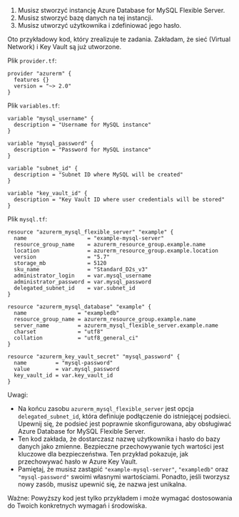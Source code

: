 1. Musisz stworzyć instancję Azure Database for MySQL Flexible Server. 
2. Musisz stworzyć bazę danych na tej instancji.
3. Musisz utworzyć użytkownika i zdefiniować jego hasło.

Oto przykładowy kod, który zrealizuje te zadania. Zakładam, że sieć (Virtual Network) i Key Vault są już utworzone.

Plik `provider.tf`:
```hcl
provider "azurerm" {
  features {}
  version = "~> 2.0"
}
```

Plik `variables.tf`:
```hcl
variable "mysql_username" {
  description = "Username for MySQL instance"
}

variable "mysql_password" {
  description = "Password for MySQL instance"
}

variable "subnet_id" {
  description = "Subnet ID where MySQL will be created"
}

variable "key_vault_id" {
  description = "Key Vault ID where user credentials will be stored"
}
```

Plik `mysql.tf`:
```hcl
resource "azurerm_mysql_flexible_server" "example" {
  name                   = "example-mysql-server"
  resource_group_name    = azurerm_resource_group.example.name
  location               = azurerm_resource_group.example.location
  version                = "5.7"
  storage_mb             = 5120
  sku_name               = "Standard_D2s_v3"
  administrator_login    = var.mysql_username
  administrator_password = var.mysql_password
  delegated_subnet_id    = var.subnet_id
}

resource "azurerm_mysql_database" "example" {
  name                = "exampledb"
  resource_group_name = azurerm_resource_group.example.name
  server_name         = azurerm_mysql_flexible_server.example.name
  charset             = "utf8"
  collation           = "utf8_general_ci"
}

resource "azurerm_key_vault_secret" "mysql_password" {
  name         = "mysql-password"
  value        = var.mysql_password
  key_vault_id = var.key_vault_id
}
```

Uwagi:

- Na końcu zasobu `azurerm_mysql_flexible_server` jest opcja `delegated_subnet_id`, która definiuje podłączenie do istniejącej podsieci. Upewnij się, że podsieć jest poprawnie skonfigurowana, aby obsługiwać Azure Database for MySQL Flexible Server.
- Ten kod zakłada, że dostarczasz nazwę użytkownika i hasło do bazy danych jako zmienne. Bezpieczne przechowywanie tych wartości jest kluczowe dla bezpieczeństwa. Ten przykład pokazuje, jak przechowywać hasło w Azure Key Vault.
- Pamiętaj, że musisz zastąpić `"example-mysql-server"`, `"exampledb"` oraz `"mysql-password"` swoimi własnymi wartościami. Ponadto, jeśli tworzysz nowy zasób, musisz upewnić się, że nazwa jest unikalna.

Ważne: Powyższy kod jest tylko przykładem i może wymagać dostosowania do Twoich konkretnych wymagań i środowiska.
